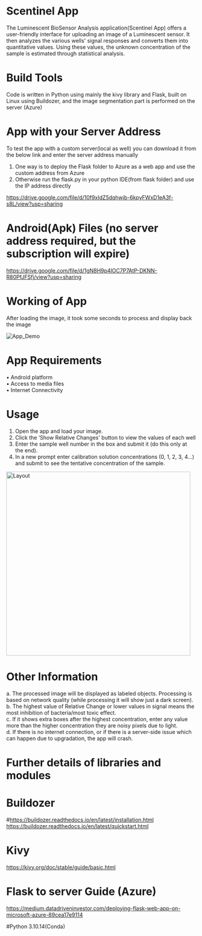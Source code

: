 # Scentinel App
The Luminescent BioSensor Analysis application(Scentinel App) offers a user-friendly interface for uploading an image of a Luminescent sensor. It then analyzes the various wells' signal responses and converts them into quantitative values. Using these values, the unknown concentration of the sample is estimated through statistical analysis.

# Build Tools
Code is written in Python using mainly the kivy library and Flask, built on Linux using Buildozer, and the image segmentation part is performed on the server (Azure)

# App with your Server Address
To test the app with a custom server(local as well) you can download it from the below link and enter the server address manually<br />
1. One way is to deploy the Flask folder to Azure as a web app and use the custom address from Azure<br />
2. Otherwise run the flask.py in your python IDE(from flask folder) and use the IP address directly<br />

https://drive.google.com/file/d/10f9xIdZ5dqhwib-6kpyFWxD1eA3f-s8L/view?usp=sharing<br />

# Android(Apk) Files (no server address required, but the subscription will expire)

https://drive.google.com/file/d/1gN8H9p4lOC7P7AtP-DKNN-R80PfJFSfj/view?usp=sharing<br />

# Working of App
After loading the image, it took some seconds to process and display back the image

![App_Demo](https://github.com/faisalnazir1213/Scentinel/assets/66552427/a5c7b491-dbb9-49b3-aa06-1b96dd588ee3)<br />

# App Requirements<br />

•	Android platform<br />
•	Access to media files<br />
•	Internet Connectivity<br />

# Usage

1. Open the app and load your image.
2. Click the ‘Show Relative Changes' button to view the values of each well
3. Enter the sample well number in the box and submit it (do this only at the end).
4. In a new prompt enter calibration solution concentrations (0, 1, 2, 3, 4...) and submit to see the tentative concentration of the sample.


<img width="488" alt="Layout" src="https://github.com/faisalnazir1213/Scentinel/assets/66552427/efc473a9-5feb-4d12-8b1d-bc5a579b997b">

# Other Information
a. The processed image will be displayed as labeled objects. Processing is based on network quality (while processing it will show just a dark screen).<br />
b. The highest value of Relative Change or lower values in signal means the most inhibition of bacteria/most toxic effect.<br />
c. If it shows extra boxes after the highest concentration, enter any value more than the higher concentration they are noisy pixels due to light. <br />
d. If there is no internet connection, or if there is a server-side issue which can happen due to upgradation, the app will crash.<br />


# Further details of libraries and modules
<!-- 
# Image Segmentation
https://github.com/stardist/stardist/
-->
# Buildozer
#https://buildozer.readthedocs.io/en/latest/installation.html <br />
https://buildozer.readthedocs.io/en/latest/quickstart.html  <br />

# Kivy 
https://kivy.org/doc/stable/guide/basic.html

# Flask to server Guide (Azure)
https://medium.datadriveninvestor.com/deploying-flask-web-app-on-microsoft-azure-89cea17e9114

#Python
3.10.14(Conda)

<!-- https://drive.google.com/file/d/16YoRcfn2EU35itPo5yYxtPmKU9CwhYLT/view?usp=sharing<br /> 
-->
